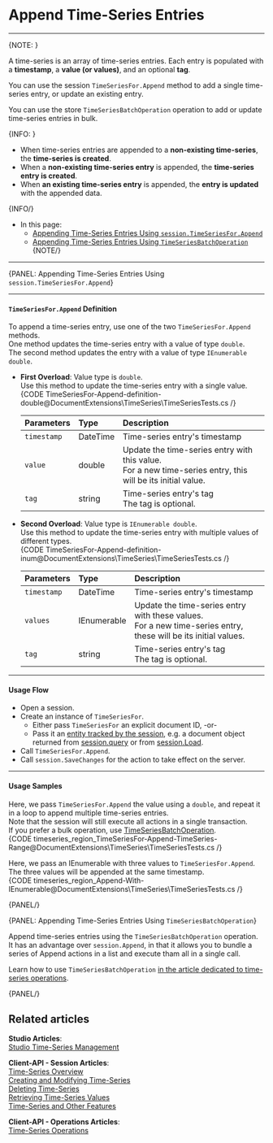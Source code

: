 ﻿# Append Time-Series Entries

---

{NOTE: }

A time-series is an array of time-series entries. Each entry is 
populated with a **timestamp**, a **value (or values)**, and an 
optional **tag**.  

You can use the session `TimeSeriesFor.Append` method to add 
a single time-series entry, or update an existing entry.  

You can use the store `TimeSeriesBatchOperation` operation to 
add or update time-series entries in bulk.  

{INFO: }

* When time-series entries are appended to a **non-existing time-series**, 
  the **time-series is created**.  
* When a **non-existing time-series entry** is appended, the **time-series entry 
  is created**.  
* When **an existing time-series entry** is appended, the **entry 
  is updated** with the appended data.  

{INFO/}

* In this page:  
   * [Appending Time-Series Entries Using `session.TimeSeriesFor.Append`](../../../document-extensions/timeseries/client-api/append-time-series-entries#appending-time-series-entries-using-session.timeseriesfor.append)  
   * [Appending Time-Series Entries Using `TimeSeriesBatchOperation`](../../../document-extensions/timeseries/client-api/append-time-series-entries#appending-time-series-entries-using-timeseriesbatchoperation)  
{NOTE/}

---

{PANEL: Appending Time-Series Entries Using `session.TimeSeriesFor.Append`}

---

#### `TimeSeriesFor.Append` Definition

To append a time-series entry, use one of the two `TimeSeriesFor.Append` methods.  
One method updates the time-series entry with a value of type `double`.  
The second method updates the entry with a value of type `IEnumerable double`.  

* **First Overload**: Value type is `double`.  
  Use this method to update the time-series entry with a single value.  
     {CODE TimeSeriesFor-Append-definition-double@DocumentExtensions\TimeSeries\TimeSeriesTests.cs /}

     | Parameters | Type | Description |
     |:-------------|:-------------|:-------------|
     | `timestamp` | DateTime | Time-series entry's timestamp |
     | `value` | double | Update the time-series entry with this value. <br> For a new time-series entry, this will be its initial value. |
     | `tag` | string | Time-series entry's tag <br> The tag is optional. |

* **Second Overload**: Value type is `IEnumerable double`.  
  Use this method to update the time-series entry with multiple values 
  of different types.  
     {CODE TimeSeriesFor-Append-definition-inum@DocumentExtensions\TimeSeries\TimeSeriesTests.cs /}

     | Parameters | Type | Description |
     |:-------------|:-------------|:-------------|
     | `timestamp` | DateTime | Time-series entry's timestamp |
     | `values` | IEnumerable<double> | Update the time-series entry with these values. <br> For a new time-series entry, these will be its initial values. |
     | `tag` | string | Time-series entry's tag <br> The tag is optional. |

---

#### Usage Flow  

* Open a session.  
* Create an instance of `TimeSeriesFor`.  
    * Either pass `TimeSeriesFor` an explicit document ID, -or-  
    * Pass it an [entity tracked by the session](../../../client-api/session/loading-entities), e.g. a document object returned from [session.query](../../../client-api/session/querying/how-to-query) or from [session.Load](../../../client-api/session/loading-entities#load).  
* Call `TimeSeriesFor.Append`.  
* Call `session.SaveChanges` for the action to take effect on the server.  

---

#### Usage Samples  

Here, we pass `TimeSeriesFor.Append` the value using a `double`, 
and repeat it in a loop to append multiple time-series entries.  
Note that the session will still execute all actions in a single transaction.  
If you prefer a bulk operation, use 
[TimeSeriesBatchOperation](../../../document-extensions/timeseries/client-api/api-overview#managing-time-series-using-store-operations).  
{CODE timeseries_region_TimeSeriesFor-Append-TimeSeries-Range@DocumentExtensions\TimeSeries\TimeSeriesTests.cs /}  

Here, we pass an IEnumerable with three values to `TimeSeriesFor.Append`.  
The three values will be appended at the same timestamp.  
{CODE timeseries_region_Append-With-IEnumerable@DocumentExtensions\TimeSeries\TimeSeriesTests.cs /}

{PANEL/}

{PANEL: Appending Time-Series Entries Using `TimeSeriesBatchOperation`}

Append time-series entries using the `TimeSeriesBatchOperation` operation.  
It has an advantage over `session.Append`, in that it allows you to bundle 
a series of Append actions in a list and execute tham all in a single call.  

Learn how to use `TimeSeriesBatchOperation` [in the article dedicated to 
time-series operations](../../../document-extensions/timeseries/client-api/time-series-operations#use--to-append).  

{PANEL/}

## Related articles
**Studio Articles**:  
[Studio Time-Series Management]()  

**Client-API - Session Articles**:  
[Time-Series Overview]()  
[Creating and Modifying Time-Series]()  
[Deleting Time-Series]()  
[Retrieving Time-Series Values]()  
[Time-Series and Other Features]()  

**Client-API - Operations Articles**:  
[Time-Series Operations]()  
